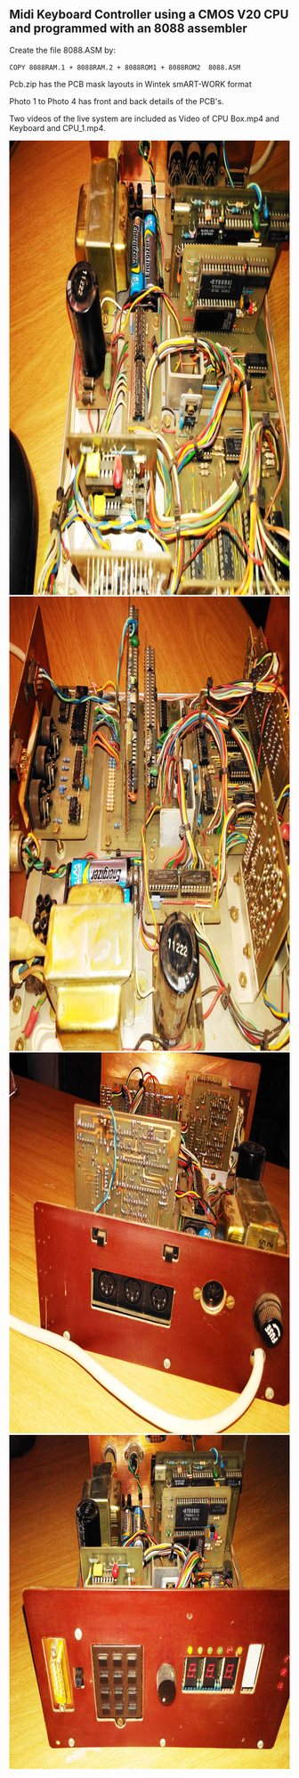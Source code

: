 ## Midi Keyboard Controller using a CMOS V20 CPU and programmed with an 8088 assembler


Create the file 8088.ASM by:   
```                                    
COPY 8088RAM.1 + 8088RAM.2 + 8088ROM1 + 8088ROM2  8088.ASM
```

Pcb.zip has the PCB mask layouts in Wintek smART-WORK format

Photo 1 to Photo 4 has front and back details of the PCB's.

Two videos of the live system are included as Video of CPU Box.mp4 and Keyboard and CPU_1.mp4.

<img src="https://github.com/TobiasVanDyk/8088-Midi-Keyboard-Controller/blob/main/CPU%20Box%20Photo%201.jpg" width="1088" height="816" />

<img src="https://github.com/TobiasVanDyk/8088-Midi-Keyboard-Controller/blob/main/CPU%20Box%20Photo%202.jpg" width="1088" height="816" />

<img src="https://github.com/TobiasVanDyk/8088-Midi-Keyboard-Controller/blob/main/CPU%20Box%20Photo%203.jpg" width="883" height="684" />

<img src="https://github.com/TobiasVanDyk/8088-Midi-Keyboard-Controller/blob/main/CPU%20Box%20Photo%204.jpg" width="980" height="600" />



